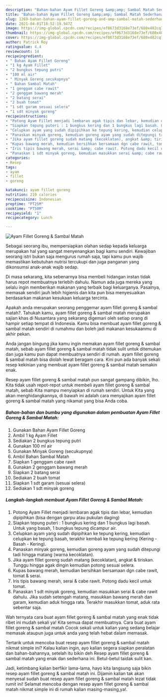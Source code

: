 ```yaml
---
description: "Bahan-bahan Ayam Fillet Goreng &amp;amp; Sambal Matah Sederhana Untuk Jualan"
title: "Bahan-bahan Ayam Fillet Goreng &amp;amp; Sambal Matah Sederhana Untuk Jualan"
slug: 1269-bahan-bahan-ayam-fillet-goreng-and-amp-sambal-matah-sederhana-untuk-jualan
date: 2021-04-01T18:52:19.947Z
image: https://img-global.cpcdn.com/recipes/ef0673d3168e73ef/680x482cq70/ayam-fillet-goreng-sambal-matah-foto-resep-utama.jpg
thumbnail: https://img-global.cpcdn.com/recipes/ef0673d3168e73ef/680x482cq70/ayam-fillet-goreng-sambal-matah-foto-resep-utama.jpg
cover: https://img-global.cpcdn.com/recipes/ef0673d3168e73ef/680x482cq70/ayam-fillet-goreng-sambal-matah-foto-resep-utama.jpg
author: Patrick Roy
ratingvalue: 4.4
reviewcount: 14
recipeingredient:
- " Bahan Ayam Fillet Goreng"
- "1 kg Ayam Fillet"
- "2 bungkus tepung putri"
- "100 ml air"
- " Minyak Goreng secukupnya"
- " Bahan Sambal Matah"
- "1 genggam cabe rawit"
- "2 genggam bawang merah"
- "2 batang serai"
- "2 buah tomat"
- "1 sdt garam sesuai selera"
- "1 sdt minyak goreng"
recipeinstructions:
- "Potong Ayam Fillet menjadi lembaran agak tipis dan lebar, kemudian dipipihkan (bisa dengan garpu atau pukulan daging)"
- "Siapkan tepung puteri : 1 bungkus kering dan 1 bungkus lagi basah. Untuk yang basah, 1 bungkus tepung dicampur air."
- "Celupkan ayam yang sudah dipipihkan ke tepung kering, kemudian celupkan ke tepung basah, terakhir kembali ke tepung kering (Kering - Basah - Kering)."
- "Panaskan minyak goreng, kemudian goreng ayam yang sudah ditepungi tadi hingga matang (warna kecoklatan)."
- "Jika ayam fillet goreng sudah matang (kecoklatan), angkat &amp; tiriskan. Tunggu hingga agak dingin kemudian potong sesuai selera."
- "Kupas bawang merah, kemudian bersihkan bersamaan dgn cabe rawit, tomat &amp; serai."
- "Iris tipis bawang merah, serai &amp; cabe rawit. Potong dadu kecil untuk tomat."
- "Panaskan 1 sdt minyak goreng, kemudian masukkan serai &amp; cabe rawit dahulu. Jika sudah setengah matang, masukkan bawang merah dan garam, kemudian aduk hingga rata. Terakhir masukkan tomat, aduk rata sebentar saja."
categories:
- Resep
tags:
- ayam
- fillet
- goreng

katakunci: ayam fillet goreng 
nutrition: 219 calories
recipecuisine: Indonesian
preptime: "PT25M"
cooktime: "PT50M"
recipeyield: "1"
recipecategory: Lunch

---
```



![Ayam Fillet Goreng &amp; Sambal Matah](https://img-global.cpcdn.com/recipes/ef0673d3168e73ef/680x482cq70/ayam-fillet-goreng-sambal-matah-foto-resep-utama.jpg)

Sebagai seorang ibu, mempersiapkan olahan sedap kepada keluarga merupakan hal yang sangat menyenangkan bagi kamu sendiri. Kewajiban seorang istri bukan saja mengurus rumah saja, tapi kamu pun wajib memastikan kebutuhan nutrisi tercukupi dan juga panganan yang dikonsumsi anak-anak wajib sedap.

Di masa  sekarang, kita sebenarnya bisa membeli hidangan instan tidak harus repot membuatnya terlebih dahulu. Namun ada juga mereka yang selalu ingin memberikan makanan yang terbaik bagi keluarganya. Pasalnya, memasak sendiri jauh lebih higienis dan kita pun bisa menyesuaikan berdasarkan makanan kesukaan keluarga tercinta. 



Apakah anda merupakan seorang penggemar ayam fillet goreng &amp; sambal matah?. Tahukah kamu, ayam fillet goreng &amp; sambal matah merupakan sajian khas di Nusantara yang sekarang digemari oleh setiap orang di hampir setiap tempat di Indonesia. Kamu bisa membuat ayam fillet goreng &amp; sambal matah sendiri di rumahmu dan boleh jadi makanan kesukaanmu di akhir pekan.

Anda jangan bingung jika kamu ingin memakan ayam fillet goreng &amp; sambal matah, sebab ayam fillet goreng &amp; sambal matah tidak sulit untuk ditemukan dan juga kamu pun dapat membuatnya sendiri di rumah. ayam fillet goreng &amp; sambal matah bisa diolah lewat beragam cara. Kini pun ada banyak sekali resep kekinian yang membuat ayam fillet goreng &amp; sambal matah semakin enak.

Resep ayam fillet goreng &amp; sambal matah pun sangat gampang dibikin, lho. Kita tidak usah repot-repot untuk membeli ayam fillet goreng &amp; sambal matah, sebab Kita mampu menyiapkan di rumah sendiri. Untuk Kita yang akan menghidangkannya, di bawah ini adalah cara menyajikan ayam fillet goreng &amp; sambal matah yang nikamat yang bisa Anda coba.

<!--inarticleads1-->

##### Bahan-bahan dan bumbu yang digunakan dalam pembuatan Ayam Fillet Goreng &amp; Sambal Matah:

1. Gunakan  Bahan Ayam Fillet Goreng
1. Ambil 1 kg Ayam Fillet
1. Sediakan 2 bungkus tepung putri
1. Gunakan 100 ml air
1. Gunakan  Minyak Goreng (secukupnya)
1. Ambil  Bahan Sambal Matah
1. Siapkan 1 genggam cabe rawit
1. Gunakan 2 genggam bawang merah
1. Siapkan 2 batang serai
1. Sediakan 2 buah tomat
1. Siapkan 1 sdt garam (sesuai selera)
1. Sediakan 1 sdt minyak goreng




<!--inarticleads2-->

##### Langkah-langkah membuat Ayam Fillet Goreng &amp; Sambal Matah:

1. Potong Ayam Fillet menjadi lembaran agak tipis dan lebar, kemudian dipipihkan (bisa dengan garpu atau pukulan daging)
1. Siapkan tepung puteri : 1 bungkus kering dan 1 bungkus lagi basah. Untuk yang basah, 1 bungkus tepung dicampur air.
1. Celupkan ayam yang sudah dipipihkan ke tepung kering, kemudian celupkan ke tepung basah, terakhir kembali ke tepung kering (Kering - Basah - Kering).
1. Panaskan minyak goreng, kemudian goreng ayam yang sudah ditepungi tadi hingga matang (warna kecoklatan).
1. Jika ayam fillet goreng sudah matang (kecoklatan), angkat &amp; tiriskan. Tunggu hingga agak dingin kemudian potong sesuai selera.
1. Kupas bawang merah, kemudian bersihkan bersamaan dgn cabe rawit, tomat &amp; serai.
1. Iris tipis bawang merah, serai &amp; cabe rawit. Potong dadu kecil untuk tomat.
1. Panaskan 1 sdt minyak goreng, kemudian masukkan serai &amp; cabe rawit dahulu. Jika sudah setengah matang, masukkan bawang merah dan garam, kemudian aduk hingga rata. Terakhir masukkan tomat, aduk rata sebentar saja.




Wah ternyata cara buat ayam fillet goreng &amp; sambal matah yang enak tidak ribet ini mudah sekali ya! Kita semua dapat membuatnya. Cara buat ayam fillet goreng &amp; sambal matah Cocok sekali untuk kalian yang sedang belajar memasak ataupun juga untuk anda yang telah hebat dalam memasak.

Tertarik untuk mencoba buat resep ayam fillet goreng &amp; sambal matah nikmat simple ini? Kalau kalian ingin, ayo kalian segera siapkan peralatan dan bahan-bahannya, setelah itu bikin deh Resep ayam fillet goreng &amp; sambal matah yang enak dan sederhana ini. Betul-betul taidak sulit kan. 

Jadi, ketimbang kalian berfikir lama-lama, hayo kita langsung saja bikin resep ayam fillet goreng &amp; sambal matah ini. Dijamin kalian tak akan menyesal sudah buat resep ayam fillet goreng &amp; sambal matah lezat tidak rumit ini! Selamat mencoba dengan resep ayam fillet goreng &amp; sambal matah nikmat simple ini di rumah kalian masing-masing,ya!.

